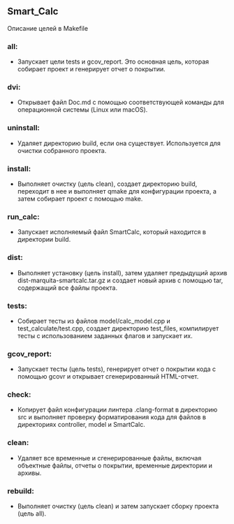 ## Smart_Calc
Описание целей в Makefile

### all:
* Запускает цели tests и gcov_report. Это основная цель, которая собирает проект и генерирует отчет о покрытии.

### dvi:
* Открывает файл Doc.md с помощью соответствующей команды для операционной системы (Linux или macOS).

### uninstall:
* Удаляет директорию build, если она существует. Используется для очистки собранного проекта.

### install:
* Выполняет очистку (цель clean), создает директорию build, переходит в нее и выполняет qmake для конфигурации проекта, а затем собирает проект с помощью make.

### run_calc:
* Запускает исполняемый файл SmartCalc, который находится в директории build.

### dist:
* Выполняет установку (цель install), затем удаляет предыдущий архив dist-marquita-smartcalc.tar.gz и создает новый архив с помощью tar, содержащий все файлы проекта.

### tests:
* Собирает тесты из файлов model/calc_model.cpp и test_calculate/test.cpp, создает директорию test_files, компилирует тесты с использованием заданных флагов и запускает их.

### gcov_report:
* Запускает тесты (цель tests), генерирует отчет о покрытии кода с помощью gcovr и открывает сгенерированный HTML-отчет.

### check:
* Копирует файл конфигурации линтера .clang-format в директорию src и выполняет проверку форматирования кода для файлов в директориях controller, model и SmartCalc.

### clean:
* Удаляет все временные и сгенерированные файлы, включая объектные файлы, отчеты о покрытии, временные директории и архивы.

### rebuild:
* Выполняет очистку (цель clean) и затем запускает сборку проекта (цель all).